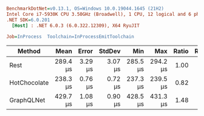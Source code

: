 ``` ini

BenchmarkDotNet=v0.13.1, OS=Windows 10.0.19044.1645 (21H2)
Intel Core i7-5930K CPU 3.50GHz (Broadwell), 1 CPU, 12 logical and 6 physical cores
.NET SDK=6.0.201
  [Host] : .NET 6.0.3 (6.0.322.12309), X64 RyuJIT

Job=InProcess  Toolchain=InProcessEmitToolchain  

```
|       Method |     Mean |   Error |  StdDev |      Min |      Max | Ratio | RatioSD | Rank |  Gen 0 |  Gen 1 | Allocated |
|------------- |---------:|--------:|--------:|---------:|---------:|------:|--------:|-----:|-------:|-------:|----------:|
|         Rest | 289.4 μs | 3.29 μs | 3.07 μs | 285.5 μs | 294.2 μs |  1.00 |    0.00 |    2 | 3.4180 | 1.4648 |     28 KB |
| HotChocolate | 238.3 μs | 0.76 μs | 0.72 μs | 237.3 μs | 239.5 μs |  0.82 |    0.01 |    1 | 4.3945 | 0.9766 |     34 KB |
|   GraphQLNet | 429.7 μs | 1.08 μs | 0.90 μs | 428.5 μs | 431.3 μs |  1.48 |    0.02 |    3 | 6.8359 | 1.4648 |     52 KB |
